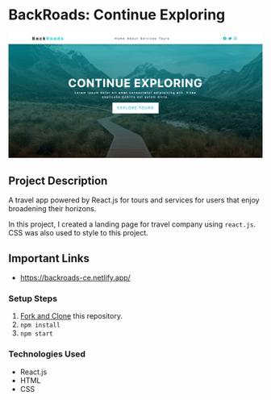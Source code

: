 # BackRoads: Continue Exploring

![BackRoads: Continue Exploring](./src/images/Backroads-banner.png)

## Project Description

A travel app powered by React.js for tours and services for users that enjoy broadening their horizons.

In this project, I created a landing page for travel company using `react.js`. CSS was also used to style to this project.

## Important Links

- https://backroads-ce.netlify.app/

### Setup Steps

1. [Fork and Clone](https://github.com/iamatos3/backroads-app) this repository.
2. ```npm install```
3. ```npm start```

### Technologies Used
- React.js
- HTML
- CSS